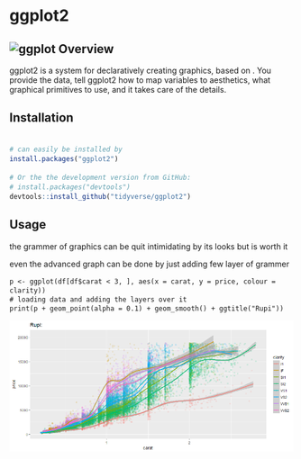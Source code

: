 
ggplot2 
========================================================
![ggplot](http://hexb.in/hexagons/ggplot2.png)
Overview
--------

ggplot2 is a system for declaratively creating graphics, based on . You provide the data, tell ggplot2 how to map variables to aesthetics, what graphical primitives to use, and it takes care of the details.

Installation
------------

``` r

# can easily be installed by
install.packages("ggplot2")

# Or the the development version from GitHub:
# install.packages("devtools")
devtools::install_github("tidyverse/ggplot2")
```

Usage
-----
the grammer of graphics can be quit intimidating by its looks but is worth it

even the advanced graph can be done by just adding few layer of  grammer
```{r}
p <- ggplot(df[df$carat < 3, ], aes(x = carat, y = price, colour = clarity))
# loading data and adding the layers over it
print(p + geom_point(alpha = 0.1) + geom_smooth() + ggtitle("Rupi"))
```
![](https://raw.githubusercontent.com/Rupii/ggplot2/master/Rplot.png)
